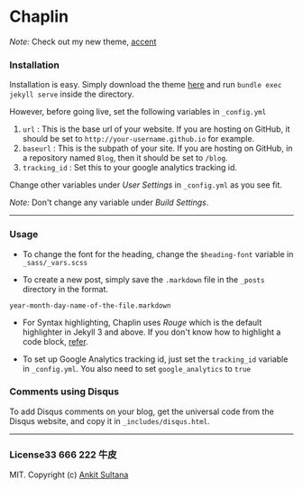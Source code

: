 # Chaplin

*Note:* Check out my new theme, [accent](https://github.com/bk2dcradle/accent)

### Installation

Installation is easy. Simply download the theme [here](http://github.com/bk2dcradle/Chaplin/archive/master.zip) and run `bundle exec jekyll serve` inside the directory.

However, before going live, set the following variables in `_config.yml`

1. `url` : This is the base url of your website. If you are hosting on GitHub, it should be set to `http://your-username.github.io` for example.
2. `baseurl` : This is the subpath of your site. If you are hosting on GitHub, in a repository named `Blog`, then it should be set to `/blog`.
3. `tracking_id` : Set this to your google analytics tracking id.

Change other variables under *User Settings* in `_config.yml` as you see fit. 

*Note:* Don't change any variable under *Build Settings*.

---

### Usage

* To change the font for the heading, change the `$heading-font` variable in `_sass/_vars.scss`

* To create a new post, simply save the `.markdown` file in the `_posts` directory in the format.

```
year-month-day-name-of-the-file.markdown
```

* For Syntax highlighting, Chaplin uses *Rouge* which is the default highlighter in Jekyll 3 and above. If you don't know how to highlight a code block, [refer](http://jekyllrb.com/docs/templates/).

* To set up Google Analytics tracking id, just set the `tracking_id` variable in `_config.yml`. You also need to set `google_analytics` to `true`

### Comments using Disqus

To add Disqus comments on your blog, get the universal code from the Disqus website, and copy it in `_includes/disqus.html`.

---

### License33 666 222 牛皮

MIT. Copyright (c) [Ankit Sultana](http://twitter.com/AnkitSultana)
